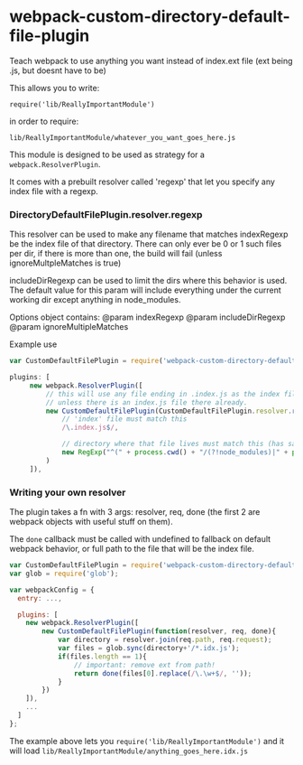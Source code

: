 # webpack-custom-directory-default-file-plugin

Teach webpack to use anything you want instead of index.ext file (ext being .js, but doesnt have to be)

This allows you to write:

`require('lib/ReallyImportantModule')`

in order to require:

`lib/ReallyImportantModule/whatever_you_want_goes_here.js`


This module is designed to be used as strategy for a `webpack.ResolverPlugin`.

It comes with a prebuilt resolver called 'regexp' that let you specify any index file with a regexp.

### DirectoryDefaultFilePlugin.resolver.regexp

This resolver can be used to make any filename that matches indexRegexp be the index file of that directory.
There can only ever be 0 or 1 such files per dir, if there is more than one, the build will fail (unless ignoreMultpleMatches is true)

includeDirRegexp can be used to limit the dirs where this behavior is used. 
The default value for this param will include everything under the current working dir except anything in node_modules.

Options object contains:
     @param indexRegexp
     @param includeDirRegexp
     @param ignoreMultipleMatches

Example use

```js
var CustomDefaultFilePlugin = require('webpack-custom-directory-default-file-plugin');

plugins: [
     new webpack.ResolverPlugin([
         // this will use any file ending in .index.js as the index file for that dir
         // unless there is an index.js file there already.
         new CustomDefaultFilePlugin(CustomDefaultFilePlugin.resolver.regexp(
             // 'index' file must match this
             /\.index.js$/,

             // directory where that file lives must match this (has sane default)
             new RegExp("^(" + process.cwd() + "/(?!node_modules)|" + process.cwd() + "/node_modules/my_other_module)"))
         )
     ]),

```

### Writing your own resolver

The plugin takes a fn with 3 args: resolver, req, done (the first 2 are webpack objects with useful stuff on them).

The  `done` callback must be called with undefined to fallback on default webpack behavior,
or full path to the file that will be the index file.

```js
var CustomDefaultFilePlugin = require('webpack-custom-directory-default-file-plugin');
var glob = require('glob');

var webpackConfig = {
  entry: ...,

  plugins: [
    new webpack.ResolverPlugin([
        new CustomDefaultFilePlugin(function(resolver, req, done){
            var directory = resolver.join(req.path, req.request);
            var files = glob.sync(directory+'/*.idx.js');
            if(files.length == 1){
                // important: remove ext from path!
                return done(files[0].replace(/\.\w+$/, ''));
            }
        })
    ]),
    ...
  ]
};
```

The example above lets you `require('lib/ReallyImportantModule')` and it will load `lib/ReallyImportantModule/anything_goes_here.idx.js`

